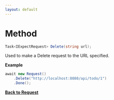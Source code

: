```yaml
---
layout: default
---
```


# Method

``` csharp
Task<IExpectRequest> Delete(string url);
```

Used to make a Delete request to the URL specified.

**Example**

``` csharp
await new Request()
    .Delete("http://localhost:8080/api/todo/1")
    .Done();
```

**[Back to Request](/api/request/request.html)**
